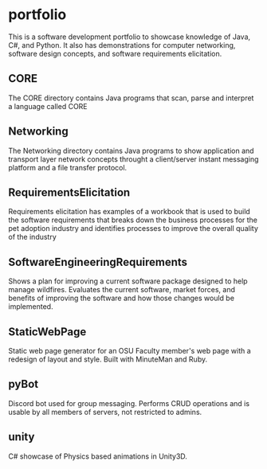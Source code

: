 # portfolio
This is a software development portfolio to showcase knowledge of Java, C#, and Python.  It also has demonstrations for computer networking, software design concepts, and software requirements elicitation.

## CORE
The CORE directory contains Java programs that scan, parse and interpret a language called CORE

## Networking
The Networking directory contains Java programs to show application and transport layer network concepts throught a client/server instant messaging platform and a file transfer protocol.

## RequirementsElicitation
Requirements elicitation has examples of a workbook that is used to build the software requirements that breaks down the business processes for the pet adoption industry and identifies processes to improve the overall quality of the industry

## SoftwareEngineeringRequirements
Shows a plan for improving a current software package designed to help manage wildfires.  Evaluates the current software, market forces, and benefits of improving the software and how those changes would be implemented.

## StaticWebPage
Static web page generator for an OSU Faculty member's web page with a redesign of layout and style.  Built with MinuteMan and Ruby.

## pyBot
Discord bot used for group messaging.  Performs CRUD operations and is usable by all members of servers, not restricted to admins.

## unity
C# showcase of Physics based animations in Unity3D.
